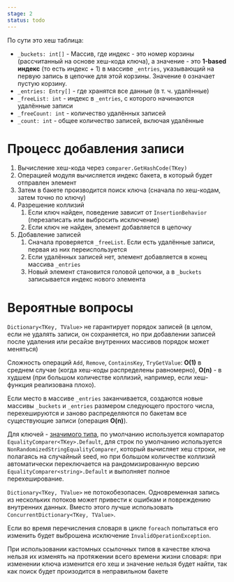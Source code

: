```yaml
---
stage: 2
status: todo
---
```

По сути это хеш таблица:
- `_buckets: int[]` - Массив, где индекс - это номер корзины (рассчитанный на основе хеш-кода ключа), а значение - это **1-based индекс** (то есть индекс + 1) в массиве `_entries`, указывающий на первую запись в цепочке для этой корзины. Значение `0` означает пустую корзину.
- `_entries: Entry[]` - где хранятся все данные (в т. ч. удалённые)
- `_freeList: int` - индекс в `_entries`, с которого начинаются удалённые записи
- `_freeCount: int` - количество удалённых записей
- `_count: int` - общее количество записей, включая удалённые

# Процесс добавления записи

1. Вычисление хеш-кода через `comparer.GetHashCode(TKey)`
2. Операцией модуля вычисляется индекс бакета, в который будет отправлен элемент
3. Затем в бакете производится поиск ключа (сначала по хеш-кодам, затем точно по ключу)
4. Разрешение коллизий
	1. Если ключ найден, поведение зависит от `InsertionBehavior` (перезаписать или выбросить исключение)
	2. Если ключ не найден, элемент добавляется в цепочку
5. Добавление записей
	1. Сначала проверяется `_freeList`. Если есть удалённые записи, первая из них переиспользуется
	2. Если удалённых записей нет, элемент добавляется в конец массива `_entries`
	3. Новый элемент становится головой цепочки, а в `_buckets` записывается индекс нового элемента

# Вероятные вопросы

`Dictionary<TKey, TValue>` не гарантирует порядок записей (в целом, если не удалять записи, он сохраняется, но при добавлении записей после удаления или ресайзе внутренних массивов порядок может меняться)

Сложность операций `Add`, `Remove`, `ContainsKey`, `TryGetValue`: **O(1)** в среднем случае (когда хеш-коды распределены равномерно), **O(n)** - в худшем (при большом количестве коллизий, например, если хеш-функция реализована плохо).

Если место в массиве `_entries` заканчивается, создаются новые массивы `_buckets` и `_entries` размером следующего простого числа, перехешируются и заново распределяются по бакетам все существующие записи (операция **O(n)**).

Для ключей - [значимого типа](Value%20типы), по умолчанию используется компаратор `EqualityComparer<TKey>.Default`, для строк по умолчанию используется `NonRandomizedStringEqualityComparer`, который вычисляет хеш строки, не полагаясь на случайный seed, но при большом количестве коллизий автоматически переключается на рандомизированную версию `EqualityComparer<string>.Default` и выполняет полное перехеширование.

`Dictionary<TKey, TValue>` не потокобезопасен. Одновременная запись из нескольких потоков может привести к ошибкам и повреждению внутренних данных. Вместо этого лучше использовать `ConcurrentDictionary<TKey, TValue>`.

Если во время перечисления словаря в цикле `foreach` попытаться его изменить будет выброшена исключение `InvalidOperationException`. 

При использовании кастомных ссылочных типов в качестве ключа нельзя их изменять на протяжении всего времени жизни словаря: при изменении ключа изменится его хеш и значение нельзя будет найти, так как поиск будет произодится в неправильном бакете